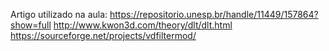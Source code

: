 Artigo utilizado na aula: 
https://repositorio.unesp.br/handle/11449/157864?show=full
http://www.kwon3d.com/theory/dlt/dlt.html
https://sourceforge.net/projects/vdfiltermod/

